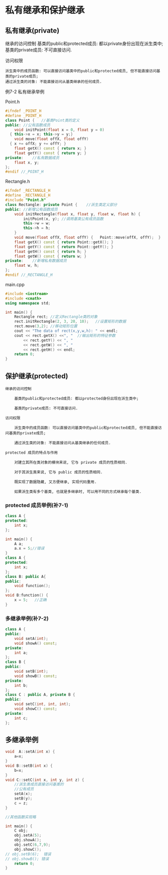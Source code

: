 # 私有继承和保护继承

## 私有继承(private)

继承的访问控制
    基类的public和protected成员: 都以private身份出现在派生类中;
    基类的private成员: 不可直接访问.

访问权限

    派生类中的成员函数: 可以直接访问基类中的public和protected成员, 但不能直接访问基类的private成员;
    通过派生类的对象: 不能直接访问从基类继承的任何成员.

例7-2 私有继承举例

Point.h

```cpp
#ifndef _POINT_H
#define _POINT_H
class Point {   //基类Point类的定义
public: //公有函数成员
    void initPoint(float x = 0, float y = 0)
  { this->x = x; this->y = y;}
    void move(float offX, float offY)
  { x += offX; y += offY; }
    float getX() const { return x; }
    float getY() const { return y; }
private:    //私有数据成员
    float x, y;
};
#endif //_POINT_H
```

Rectangle.h

```cpp
#ifndef _RECTANGLE_H
#define _RECTANGLE_H
#include "Point.h"
class Rectangle: private Point {    //派生类定义部分
public: //新增公有函数成员
    void initRectangle(float x, float y, float w, float h) {
        initPoint(x, y); //调用基类公有成员函数
        this->w = w;
        this->h = h;
    }
    void move(float offX, float offY) {   Point::move(offX, offY);  }
    float getX() const { return Point::getX(); }
    float getY() const { return Point::getY(); }
    float getH() const { return h; }
    float getW() const { return w; }
private:    //新增私有数据成员
    float w, h;
};
#endif //_RECTANGLE_H
```

main.cpp

```cpp
#include <iostream>
#include <cmath>
using namespace std;

int main() {
    Rectangle rect; //定义Rectangle类的对象
    rect.initRectangle(2, 3, 20, 10);   //设置矩形的数据
    rect.move(3,2); //移动矩形位置
    cout << "The data of rect(x,y,w,h): " << endl;
    cout << rect.getX() <<", "  //输出矩形的特征参数
        << rect.getY() << ", "
        << rect.getW() << ", "
        << rect.getH() << endl;
    return 0;
}
```

## 保护继承(protected)

    继承的访问控制

        基类的public和protected成员: 都以protected身份出现在派生类中;

        基类的private成员: 不可直接访问.

    访问权限

        派生类中的成员函数: 可以直接访问基类中的public和protected成员, 但不能直接访问基类的private成员;

        通过派生类的对象: 不能直接访问从基类继承的任何成员.

    protected 成员的特点与作用

        对建立其所在类对象的模块来说, 它与 private 成员的性质相同.

        对于其派生类来说, 它与 public 成员的性质相同.

        既实现了数据隐藏, 又方便继承, 实现代码重用.

        如果派生类有多个基类, 也就是多继承时, 可以用不同的方式继承每个基类.

### protected 成员举例(补7-1)

```cpp
class A {
protected:
    int x;
};

int main() {
    A a;
    a.x = 5;//错误
}
class A {
protected:
    int x;
};
class B: public A{
public:
    void function();
};
void B:function() {
    x = 5;   //正确
}
```

### 多继承举例(补7-2)

```cpp
class A {
public:
    void setA(int);
    void showA() const;
private:
    int a;
};
class B {
public:
    void setB(int);
    void showB() const;
private:
    int b;
};
class C : public A, private B {
public:
    void setC(int, int, int);
    void showC() const;
private:
    int c;
};
```

## 多继承举例

```cpp
void  A::setA(int x) {
    a=x;
}
void B::setB(int x) {
    b=x;
}
void C::setC(int x, int y, int z) {
    //派生类成员直接访问基类的
    //公有成员
    setA(x);
    setB(y);
    c = z;
}

//其他函数实现略

int main() {
    C obj;
    obj.setA(5);
    obj.showA();
    obj.setC(6,7,9);
    obj.showC();
// obj.setB(6);  错误
// obj.showB(); 错误
    return 0;
}
```
